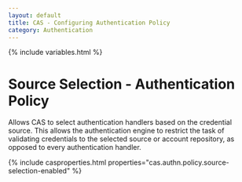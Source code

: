 ```yaml
---
layout: default
title: CAS - Configuring Authentication Policy
category: Authentication
---
```

{% include variables.html %}

# Source Selection - Authentication Policy

Allows CAS to select authentication handlers based
on the credential source. This allows the authentication engine to restrict the task of validating credentials
to the selected source or account repository, as opposed to every authentication handler.

{% include casproperties.html properties="cas.authn.policy.source-selection-enabled" %}
